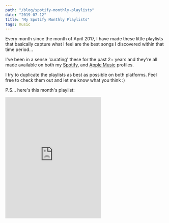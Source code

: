```yaml
---
path: "/blog/spotify-monthly-playlists"
date: "2019-07-12"
title: "My Spotify Monthly Playlists"
tags: music
---
```

Every month since the month of April 2017, I have made these little playlists that basically capture what I feel are the best songs I discovered within that time period... 

I've been in a sense 'curating' these for the past 2+ years and they're all made available on both my [Spotify](https://open.spotify.com/user/niiapa?si=oESrQQt-QuOSkawLRfFVZw "Nii Apa's Spotify"), and [Apple Music](https://itunes.apple.com/profile/niiapa "Nii Apa's Apple Music") profiles.

I try to duplicate the playlists as best as possible on both platforms.
Feel free to check them out and let me know what you think :)

P.S... here's this month's playlist:

<div class='playlist'>
	<iframe src="https://open.spotify.com/embed/playlist/14ATkRAkqAl21JnewPKwgw" width="300" height="380" frameborder="0" allowtransparency="true" allow="encrypted-media"></iframe>
</div>
